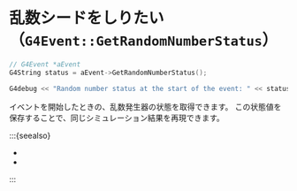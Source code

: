 # 乱数シードをしりたい（``G4Event::GetRandomNumberStatus``）

```cpp
// G4Event *aEvent
G4String status = aEvent->GetRandomNumberStatus();

G4debug << "Random number status at the start of the event: " << status << G4endl;

```

イベントを開始したときの、乱数発生器の状態を取得できます。
この状態値を保存することで、同じシミュレーション結果を再現できます。

:::{seealso}

- [](./geant4-random.md)
- [](./geant4-run-random.md)

:::
